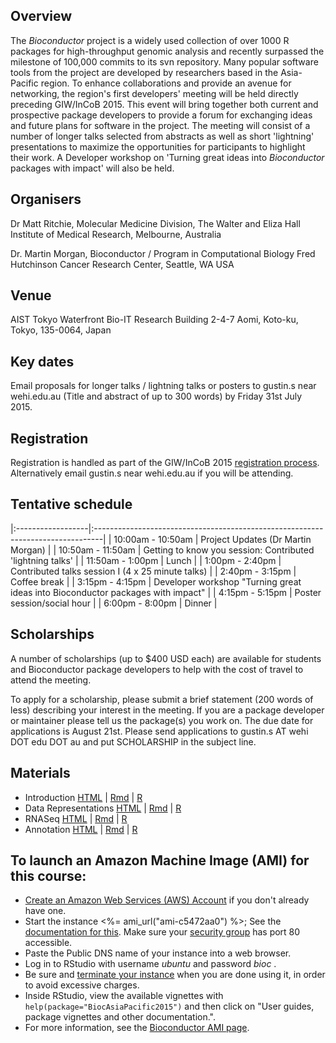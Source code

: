 
## Overview

The _Bioconductor_ project is a widely used collection of over 1000 R
packages for high-throughput genomic analysis and recently surpassed
the milestone of 100,000 commits to its svn repository. Many popular
software tools from the project are developed by researchers based in
the Asia-Pacific region. To enhance collaborations and provide an
avenue for networking, the region's first developers' meeting will be
held directly preceding GIW/InCoB 2015. This event will bring together
both current and prospective package developers to provide a forum for
exchanging ideas and future plans for software in the project.  The
meeting will consist of a number of longer talks selected from
abstracts as well as short 'lightning' presentations to maximize the
opportunities for participants to highlight their work. A Developer
workshop on 'Turning great ideas into _Bioconductor_ packages with
impact' will also be held.

## Organisers

Dr Matt Ritchie, Molecular Medicine Division, The Walter and Eliza
Hall Institute of Medical Research, Melbourne, Australia

Dr. Martin Morgan, Bioconductor / Program in Computational Biology
Fred Hutchinson Cancer Research Center, Seattle, WA USA

## Venue

AIST Tokyo Waterfront Bio-IT Research Building 2-4-7 Aomi, Koto-ku,
Tokyo, 135-0064, Japan

## Key dates

Email proposals for longer talks / lightning talks or posters to
gustin.s near wehi.edu.au (Title and abstract of up to 300 words) by
Friday 31st July 2015.

## Registration

Registration is handled as part of the GIW/InCoB 2015
[registration process](https://perdana.apbionet.org/giw-incob-2015/).
Alternatively email gustin.s near wehi.edu.au if you will be
attending.

## Tentative schedule

|:------------------|:--------------------------------------------------------------------------------|
| 10:00am - 10:50am | Project Updates (Dr Martin Morgan)                                              |
| 10:50am - 11:50am | Getting to know you session: Contributed 'lightning talks'                      |
| 11:50am - 1:00pm  | Lunch                                                                           |
| 1:00pm   - 2:40pm | Contributed talks session I (4 x 25 minute talks)                               |
| 2:40pm   - 3:15pm | Coffee break                                                                    |
| 3:15pm   - 4:15pm | Developer workshop "Turning great ideas into Bioconductor packages with impact" |
| 4:15pm   - 5:15pm | Poster session/social hour                                                      |
| 6:00pm   - 8:00pm | Dinner                                                                          |

## Scholarships

A number of scholarships (up to $400 USD each) are available for students and Bioconductor package developers to help with the cost of travel to attend the meeting.

To apply for a scholarship, please submit a brief statement (200 words of less) describing your interest in the meeting. If you are a package developer or maintainer please tell us the package(s) you work on. The due date for applications is August 21st. Please send applications to gustin.s AT wehi DOT edu DOT au and put SCHOLARSHIP in the subject line.

## Materials

* Introduction [HTML](W1-Introduction.html) | [Rmd](W1-Introduction.Rmd) | [R](W1-Introduction.R)
* Data Representations [HTML](W2-Data-Representations.html) | [Rmd](W2-Data-Representations.html) | [R](W2-Data-Representations.R)
* RNASeq [HTML](W3-RNASeq.html) | [Rmd](W3-RNASeq.Rmd) | [R](W3-RNASeq.R)
* Annotation [HTML](W4-Annotation.html) | [Rmd](W4-Annotation.Rmd) | [R](W4-Annotation.R)

<h2 id="ami">To launch an Amazon Machine Image (AMI) for this course:</h2>

* [Create an Amazon Web Services (AWS) Account](https://aws.amazon.com/) if you
  don't already have one.
* Start the instance <%= ami_url("ami-c5472aa0") %>; See the [documentation for this](http://docs.aws.amazon.com/AWSEC2/latest/UserGuide/launching-instance.html). Make sure your [security group](http://docs.aws.amazon.com/AWSEC2/latest/UserGuide/using-network-security.html) has
port 80 accessible.
* Paste the Public DNS name of your instance into a web browser.
* Log in to RStudio with username *ubuntu* and password *bioc* .
* Be sure and [terminate your instance](http://docs.aws.amazon.com/AWSEC2/latest/UserGuide/terminating-instances.html) when you are done using it, in order to avoid excessive charges.
* Inside RStudio, view the available vignettes with
  `help(package="BiocAsiaPacific2015")` and then click on 
  "User guides, package vignettes and other documentation.".
* For more information, see the
  [Bioconductor AMI page](/help/bioconductor-cloud-ami/).





